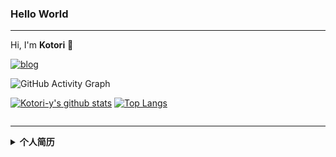 ### Hello World
----------------
Hi, I'm **Kotori** 👋


[![blog](https://img.shields.io/badge/blog-iamkotori-blueviolet)](https://blog.iamkotori.com/)
<br />

![GitHub Activity Graph](https://activity-graph.herokuapp.com/graph?username=kotori-y)  

[![Kotori-y's github stats](https://github-readme-stats.vercel.app/api?username=kotori-y&show_icons=true&theme=gotham)](https://github.com/kotori-y) 
[![Top Langs](https://github-readme-stats.vercel.app/api/top-langs/?username=kotori-y&layout=compact&theme=gotham)](https://github-readme-stats.vercel.app/api/top-langs/?username=kotori-y&layout=compact)

<img alt="" src="https://github-profile-trophy.vercel.app/?username=kotori-y&theme=nord" />

<hr>

<details>
    <summary><b>个人简历</b></summary>
    <h2 id="-">教育经历</h2>
<p>本科 <strong>长春中医药大学</strong> 药学 <span class="right">2014.09 - 2018.06</span><br>主修课程：药剂学，药理学，药物化学，药物分析，<br>有机化学，分析化学，生物化学，新药设计开发等。<br></p>
<hr>
<p>硕士 <strong>中南大学</strong> 药物化学 <em>计算机辅助药物设计</em> <span class="right">2018.09 - 2021.06</span><br>研究方向：基于人工智能的药物性质预测模型的开发，化学信息学工具的开发及应用等。<br></p>
<hr>
<p>英语等级：CET-4</p>
<h2 id="-">获奖经历</h2>
<ul>
<li><strong>2019年第15届全国计算（机）化学学术会议优秀墙报</strong> （13/150）</li>
</ul>
<h2 id="-">科研项目</h2>
<h3 id="-scopy-span-class-right-span-">&gt;&gt;&gt; 药物负向设计工具：<strong>Scopy</strong> <span class="right">开发者</span></h3>
<ul>
<li>项目地址：<a href="https://github.com/kotori-y/Scopy">https://github.com/kotori-y/Scopy</a></li>
<li>项目简介：高通量筛选（HTS）和虚拟筛选（VS）现已广泛用于在先导化合物发现。但是，大型化学文库中的许多分子表现出较差的类药性，多靶点结合性和潜在毒性，大大削弱了HTS和VS的效率。Scopy是基于Python语言的负向设计工具, 可用于过滤筛选库中的不良化合物，从而提升先导化合物发现的效率。</li>
<li>论文发表：Yang, Z. Y., <strong>Yang, Z. J.</strong>, et al.,Lu, A. P., Hou, T. J., &amp; Cao, D. S. (2020). <em>Briefings in Bioinformatics</em> <br />(doi: 10.1093/bib/bbaa194, <strong>IF=8.99</strong>).</li>
<li>软著登记：基于python语言的高通量负向设计虚拟筛选系统（2020SR1189891）</li>
</ul>
<hr>
<h3 id="-pysmash-span-class-right-span-">&gt;&gt;&gt; 药物结构警示搜索工具：<strong>pySmash</strong><span class="right"> 开发者</span></h3>
<ul>
<li>项目地址：<a href="https://github.com/kotori-y/pySmash">https://github.com/kotori-y/pySmash</a></li>
<li>项目简介：结构警示（Structural Alerts) 广泛用于分子生物活性和ADMET性质的评估，并且可以辅助解释先导化合物的优化。pySmash专为结构警示的提取及应用设计：提供三种子结构推导算法（环形指纹算法，路径算法，官能团算法）；提供Python软件包和用户友好的软件；提供子结构应用的接口，便于其他药物发现工作流的调用。</li>
<li>论文发表：<em>Briefings in Bioinformatics. (manuscript)</em></li>
</ul>
<hr>
<h3 id="-chemmort-span-class-right-span-">&gt;&gt;&gt; 分子翻译及优化平台：ChemMort<span class="right">底层模型开发者</span></h3>
<ul>
<li>项目地址：<a href="http://chemmort.scbdd.com/">http://chemmort.scbdd.com/</a> </li>
<li>项目简介：ChemMort是一个结合分子翻译及性质优化的平台，可用于改善目标化合物的ADME/T性质，减少临床试验中由于不良的药物动力学性质而产生的损耗。首先使用当前先进的LSTM神经网络建立了一个分子翻译模型来实现从SMILES到512维的描述符的映射，该描述符经翻译模型还能返回至原始的SMILES，实现“逆向QSAR”。此外，ChemMort还包含了一个基于PSO优化算法及加权算法的优化模型，能够对分子进行多目标优化，在保持生物活性不变的情况下，改善化合物的ADMET性质。</li>
<li>论文发表：<em>Nucleic Acid Research (in progress)</em></li>
</ul>
<hr>
<h3 id="-quantum-span-class-right-span-">&gt;&gt;&gt; 量子化学描述符提取工具：QUANTUM<span class="right">开发者</span></h3>
<ul>
<li>项目简介：QUANTUM是一个方便的/Python环境无依赖的量子化学描述符提取软件。量子化学描述符具有不依赖实验，无统计误差，物理意义明确，可解释性强，描述分子结构、电子结构及反应性精确等优势，可用于包括毒理学在内的QSAR模型的建立。然而，对于大多数药物化学家来说，从Gaussian等计算量子化学特征的软件输出的结果文件中，提取位于模型技术底层的量子化学描述符是一项非常困难且耗时的任务。QUANTUM基于Python语言，使用字符串匹配进行特征提取，可对Gaussian软件计算输出文件的17个局部和39个全局量子化学描述符进行自动提取。</li>
</ul>
<hr>
<h3 id="-">&gt;&gt;&gt; 其他项目</h3>
<ul>
<li>频繁命中化合物预测系列平台：<a href="http://admet.scbdd.com/ChemAGG/index/">ChemAgg</a>等.<span class="right">机器学习模型建立</span></li>
<li>集成靶点预测分析平台：<a href="https://metatarget.scbdd.com/">metaTarFisher</a>.<span class="right">底层爬虫编写及平台维护</span></li>
<li>基本分子描述符在线计算平台：<a href="https://bdes.scbdd.com/">BDes</a>.<span class="right">描述符算法编写</span></li>
</ul>
<h2 id="-">技能描述</h2>
<ul>
<li><strong>掌握Python编程语言及相关项目开发；</strong></li>
<li><strong>掌握RDKit, OpenBabel及MOE等化学信息学工具；</strong></li>
<li><strong>掌握HTML, JavaScript及CSS等前端开发工具；</strong></li>
<li>熟悉TensorFlow, pyTorch和Scikit-learn等主流人工智能学习框架及主流机器学习算法；</li>
<li>熟悉动态规划、二分查找、回溯等算法；</li>
<li>了解C++, Go, R等主流编程语言。</li>
</ul>
<h2 id="-">自我评价</h2>
<p>学习能力强，拥有丰富的项目开发经验，在无任何计算机背景下，自学了Python, JavaScript等编程语言及各种机器学习算法；</p>
<p>对计算机和计算化学充满热情，在课余时间学习了RDKit等化学信息学工具及网络爬虫；</p>
<p>乐于合作，具有团队精神，经常对同门提供代码支持。</p>
<h2 id="-">研究成果</h2>
<ol>
<li>Z. Yang, <strong>Z. Yang</strong>, J. Dong, L. Wang, L. Zhang, J. Ding, X. Ding, A. Lu, T. Hou, and D. Cao, Structural analysis and identification of colloidal aggregators in drug discovery. Journal of chemical information and modeling 59 (2019) 3714-3726.</li>
<li>L. Fu, L. Liu, <strong>Z. Yang</strong>, P. Li, J. Ding, Y. Yun, A. Lu, T. Hou, and D. Cao, Systematic Modeling of log D 7.4 Based on Ensemble Machine Learning, Group Contribution, and Matched Molecular Pair Analysis. Journal of chemical information and modeling 60 (2019) 63-76.</li>
<li>Z. Yang, J. Dong, <strong>Z. Yang</strong>, M. Yin, H. Jiang, A. Lu, X. Chen, T. Hou, and D. Cao, ChemFLuo: a web-server for structure analysis and identification of fluorescent compounds. Briefings in Bioinformatics (2020).</li>
<li>Z. Yang, J. Dong, <strong>Z. Yang</strong>, A. Lu, T. Hou, and D. Cao, Structural analysis and identification of false positive hits in luciferase-based assays. Journal of chemical information and modeling 60 (2020) 2031-2043.</li>
<li>Z. Yang, <strong>Z. Yang</strong>, A. Lu, T. Hou, and D. Cao, Scopy: an integrated negative design python library for desirable HTS/VS database design. Briefings in Bioinformatics (2020).</li>
<li>L. Fu, Z. Yang, <strong>Z. Yang</strong>, M. Yin, A. Lu, X. Chen, S. Liu, T. Hou, and D. Cao, QSAR-assisted-MMPA to expand chemical transformation space for lead optimization. Briefings in Bioinformatics (2021).</li>
<li>Z. Yang, <strong>Z. Yang</strong>, J. He, A. Lu, S. Liu, T. Hou, and D. Cao, Benchmarking the mechanisms of frequent hitters: limitation of PAINS alerts. Drug Discovery Today (2021).</li>
<li>Z. Yang, <strong>Z. Yang</strong>, Y. Zhao, M. Yin, A. Lu, X. Chen, S. Liu, T. Hou, and D. Cao, PySmash: Python package and individual executable program for representative substructure generation and application. Briefings in Bioinformatics (2021).</li>
<li>G. Xiong, Z. Wu, J. Yi, L. Fu, <strong>Z. Yang</strong>, C. Hsieh, M. Yin, X. Zeng, C. Wu, and A. Lu, ADMETlab 2.0: an integrated online platform for accurate and comprehensive predictions of ADMET properties. Nucleic Acids Research (2021).</li>
</ol>

</details>
